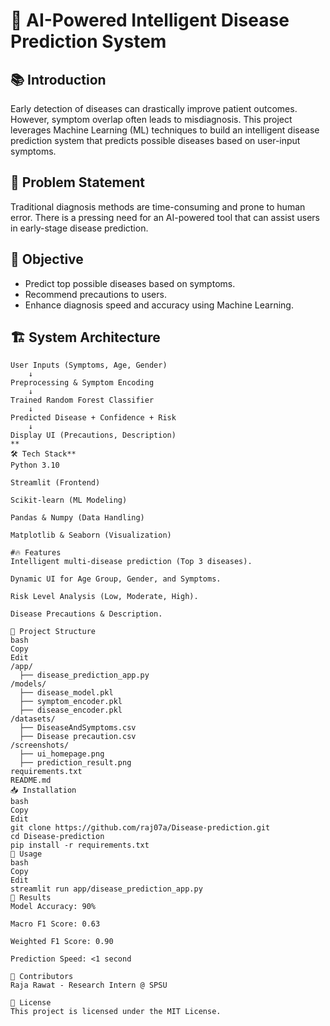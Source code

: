
# 🤖 AI-Powered Intelligent Disease Prediction System

## 📚 Introduction
Early detection of diseases can drastically improve patient outcomes. However, symptom overlap often leads to misdiagnosis. This project leverages Machine Learning (ML) techniques to build an intelligent disease prediction system that predicts possible diseases based on user-input symptoms.

## 🚀 Problem Statement
Traditional diagnosis methods are time-consuming and prone to human error. There is a pressing need for an AI-powered tool that can assist users in early-stage disease prediction.

## 🎯 Objective
- Predict top possible diseases based on symptoms.
- Recommend precautions to users.
- Enhance diagnosis speed and accuracy using Machine Learning.

## 🏗️ System Architecture

```plaintext
User Inputs (Symptoms, Age, Gender)
    ↓
Preprocessing & Symptom Encoding
    ↓
Trained Random Forest Classifier
    ↓
Predicted Disease + Confidence + Risk
    ↓
Display UI (Precautions, Description)
**
🛠️ Tech Stack**
Python 3.10

Streamlit (Frontend)

Scikit-learn (ML Modeling)

Pandas & Numpy (Data Handling)

Matplotlib & Seaborn (Visualization)

#🔥 Features
Intelligent multi-disease prediction (Top 3 diseases).

Dynamic UI for Age Group, Gender, and Symptoms.

Risk Level Analysis (Low, Moderate, High).

Disease Precautions & Description.

📂 Project Structure
bash
Copy
Edit
/app/
  ├── disease_prediction_app.py
/models/
  ├── disease_model.pkl
  ├── symptom_encoder.pkl
  ├── disease_encoder.pkl
/datasets/
  ├── DiseaseAndSymptoms.csv
  ├── Disease precaution.csv
/screenshots/
  ├── ui_homepage.png
  ├── prediction_result.png
requirements.txt
README.md
📥 Installation
bash
Copy
Edit
git clone https://github.com/raj07a/Disease-prediction.git
cd Disease-prediction
pip install -r requirements.txt
🧠 Usage
bash
Copy
Edit
streamlit run app/disease_prediction_app.py
🎯 Results
Model Accuracy: 90%

Macro F1 Score: 0.63

Weighted F1 Score: 0.90

Prediction Speed: <1 second

👥 Contributors
Raja Rawat - Research Intern @ SPSU

📜 License
This project is licensed under the MIT License.

